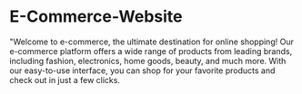 # E-Commerce-Website
"Welcome to e-commerce, the ultimate destination for online shopping! Our e-commerce platform offers a wide range of products from leading brands, including fashion, electronics, home goods, beauty, and much more. With our easy-to-use interface, you can shop for your favorite products and check out in just a few clicks.
